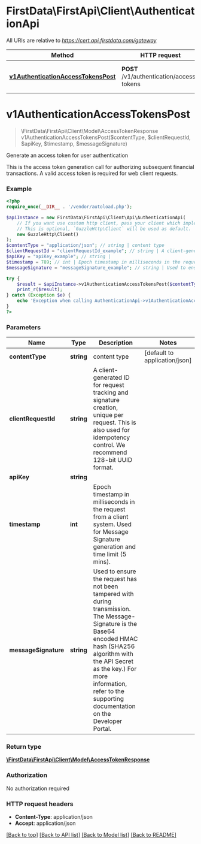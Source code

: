 # FirstData\FirstApi\Client\AuthenticationApi

All URIs are relative to *https://cert.api.firstdata.com/gateway*

Method | HTTP request | Description
------------- | ------------- | -------------
[**v1AuthenticationAccessTokensPost**](AuthenticationApi.md#v1AuthenticationAccessTokensPost) | **POST** /v1/authentication/access-tokens | Generate an access token for user authentication


# **v1AuthenticationAccessTokensPost**
> \FirstData\FirstApi\Client\Model\AccessTokenResponse v1AuthenticationAccessTokensPost($contentType, $clientRequestId, $apiKey, $timestamp, $messageSignature)

Generate an access token for user authentication

This is the access token generation call for authorizing subsequent financial transactions. A valid access token is required for web client requests.

### Example
```php
<?php
require_once(__DIR__ . '/vendor/autoload.php');

$apiInstance = new FirstData\FirstApi\Client\Api\AuthenticationApi(
    // If you want use custom http client, pass your client which implements `GuzzleHttp\ClientInterface`.
    // This is optional, `GuzzleHttp\Client` will be used as default.
    new GuzzleHttp\Client()
);
$contentType = "application/json"; // string | content type
$clientRequestId = "clientRequestId_example"; // string | A client-generated ID for request tracking and signature creation, unique per request.  This is also used for idempotency control. We recommend 128-bit UUID format.
$apiKey = "apiKey_example"; // string | 
$timestamp = 789; // int | Epoch timestamp in milliseconds in the request from a client system. Used for Message Signature generation and time limit (5 mins).
$messageSignature = "messageSignature_example"; // string | Used to ensure the request has not been tampered with during transmission. The Message-Signature is the Base64 encoded HMAC hash (SHA256  algorithm with the API Secret as the key.) For more information, refer to the supporting documentation on the Developer Portal.

try {
    $result = $apiInstance->v1AuthenticationAccessTokensPost($contentType, $clientRequestId, $apiKey, $timestamp, $messageSignature);
    print_r($result);
} catch (Exception $e) {
    echo 'Exception when calling AuthenticationApi->v1AuthenticationAccessTokensPost: ', $e->getMessage(), PHP_EOL;
}
?>
```

### Parameters

Name | Type | Description  | Notes
------------- | ------------- | ------------- | -------------
 **contentType** | **string**| content type | [default to application/json]
 **clientRequestId** | **string**| A client-generated ID for request tracking and signature creation, unique per request.  This is also used for idempotency control. We recommend 128-bit UUID format. |
 **apiKey** | **string**|  |
 **timestamp** | **int**| Epoch timestamp in milliseconds in the request from a client system. Used for Message Signature generation and time limit (5 mins). |
 **messageSignature** | **string**| Used to ensure the request has not been tampered with during transmission. The Message-Signature is the Base64 encoded HMAC hash (SHA256  algorithm with the API Secret as the key.) For more information, refer to the supporting documentation on the Developer Portal. |

### Return type

[**\FirstData\FirstApi\Client\Model\AccessTokenResponse**](../Model/AccessTokenResponse.md)

### Authorization

No authorization required

### HTTP request headers

 - **Content-Type**: application/json
 - **Accept**: application/json

[[Back to top]](#) [[Back to API list]](../../README.md#documentation-for-api-endpoints) [[Back to Model list]](../../README.md#documentation-for-models) [[Back to README]](../../README.md)

